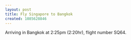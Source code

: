 ```yaml
---
layout: post
title: Fly Singapore to Bangkok
created: 1085628846
---
```

Arriving in Bangkok at 2:25pm (2:20hr), flight number SQ64.
